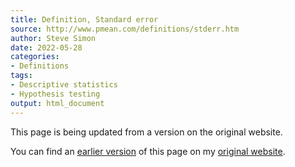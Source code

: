 ```yaml
---
title: Definition, Standard error
source: http://www.pmean.com/definitions/stderr.htm
author: Steve Simon
date: 2022-05-28
categories:
- Definitions
tags:
- Descriptive statistics
- Hypothesis testing
output: html_document
---
```


This page is being updated from a version on the original website.

<!---More--->

You can find an [earlier version][sim1] of this page on my [original website][sim2].

[sim1]: http://www.pmean.com/definitions/stderr.htm
[sim2]: http://www.pmean.com/original_site.html
